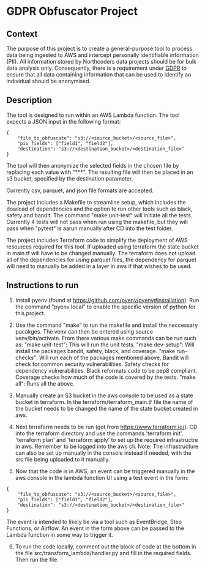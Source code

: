 # GDPR Obfuscator Project

## Context
The purpose of this project is to create a general-purpose tool to process data being ingested to AWS and
intercept personally identifiable information (PII). All information stored by Northcoders data projects should be for bulk data analysis only. Consequently, there is a requirement under [GDPR](https://ico.org.uk/media/for-organisations/guide-to-data-protection/guide-to-the-general-data-protection-regulation-gdpr-1-1.pdf) to ensure that all data containing 
information that can be used to identify an individual should be anonymised.


## Description

The tool is designed to run within an AWS Lambda function. The tool expects a JSON input in the following format: 
```
{
    "file_to_obfuscate": "s3://<source_bucket>/<source_file>",
    "pii_fields": ["field1", "field2"],
    "destination": "s3://<destination_bucket>/<destination_file>"
}
```
The tool will then anonymize the selected fields in the chosen file by replacing each value with "***". The resulting file will then be placed in an s3 bucket, specified by the destination parameter.

Currently csv, parquet, and json file formats are accepted.

The project includes a Makefile to streamline setup, which includes the dowload of dependencies and the option to run other tools such as black, safety and bandit. The command "make unit-test" will initiate all the tests. Currently 4 tests will not pass when run using the makefile, but they will pass when "pytest" is aarun manually after CD into the test folder.

The project includes Terraform code to simplify the deployment of AWS resources required for this tool. If uploaded using terraform the state bucket in main.tf will have to be changed manually. The terraform does not upload all of the dependencies for using parquet files, the dependency for parquet will need to manually be added in a layer in aws if that wishes to be used. 

## Instructions to run

1. Install pyenv (found at https://github.com/pyenv/pyenv#installation). Run the command "pyenv local" to enable the specific version of python for this project.

2. Use the command "make" to run the makefile and install the neccessary pacakges. The venv can then be entered using source venv/bin/activate.
From there various make commands can be run such as:
    "make unit-test": This will run the unit tests.
    "make dev-setup": Will install the packages bandit, safety, black, and coverage.
    "make run-checks": Will run each of the packages mentioned above. Bandit will check for common security vulnerabilities. Safety checks for dependency vulnerabilities. Black reformats code to be pep8 compliant. Coverage checks how much of the code is covered by the tests.
    "make all": Runs all the above.

3. Manually create an S3 bucket in the aws console to be used as a state bucket in terraform. In the terraform/terraform_main.tf file the name of the bucket needs to be changed the name of the state bucket created in aws.

4. Next terraform needs to be run (got from https://www.terraform.io/). CD into the terraform directory and use the commands 'terraform init', 'terraform plan' and 'terraform apply' to set up the required infrastructre in aws. Remember to be logged into the aws cli.
Note: The infrastructure can also be set up manually in the console instead if needed, with the src file being uploaded to it manually.

5. Now that the code is in AWS, an event can be triggered manually in the aws console in the lambda function UI using a test event in the form:
```
{
    "file_to_obfuscate": "s3://<source_bucket>/<source_file>",
    "pii_fields": ["field1", "field2"],
    "destination": "s3://<destination_bucket>/<destination_file>"
}
```
The event is intended to likely be via a tool such as EventBridge, Step Functions, or Airflow. An event in the form above can be passed to the Lambda function in some way to trigger it.

6. To run the code locally, comment out the block of code at the bottom in the file src/transform_lambda/handler.py and fill in the required fields. Then run the file.